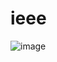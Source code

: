 # ieee

![image](https://github.com/Jimmy01240397/CTF-writeup/assets/57281249/a3bb1702-d5af-4393-89e7-fb16ff2f40bc)

